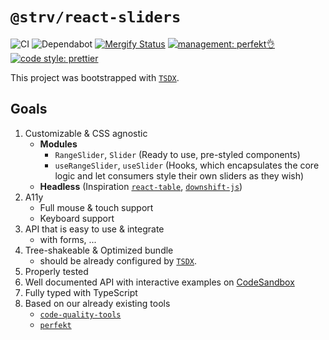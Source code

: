 # `@strv/react-sliders`

![CI](https://github.com/xhudec/react-sliders/workflows/CI/badge.svg)
![Dependabot](https://flat.badgen.net/dependabot/xhudec/react-sliders?icon=dependabot)
[![Mergify Status][mergify-status]][mergify]
[![management: perfekt👌](https://img.shields.io/badge/management-perfekt👌-red.svg?style=flat-square)](https://github.com/lekterable/perfekt)
[![code style: prettier](https://img.shields.io/badge/code_style-prettier-ff69b4.svg?style=flat-square)](https://github.com/prettier/prettier)

[mergify]: https://mergify.io
[mergify-status]: https://img.shields.io/endpoint.svg?url=https://gh.mergify.io/badges/xhudec/react-sliders&style=flat

This project was bootstrapped with [`TSDX`](https://github.com/formik/tsdx).

## Goals

1. Customizable & CSS agnostic
   - **Modules**
     - `RangeSlider`, `Slider` (Ready to use, pre-styled components)
     - `useRangeSlider`, `useSlider` (Hooks, which encapsulates the core logic and let consumers style their own sliders as they wish)
   - **Headless** (Inspiration [`react-table`](https://github.com/tannerlinsley/react-table), [`downshift-js`](https://github.com/downshift-js/downshift))
2. A11y
   - Full mouse & touch support
   - Keyboard support
3. API that is easy to use & integrate
   - with forms, ...
4. Tree-shakeable & Optimized bundle
   - should be already configured by [`TSDX`](https://github.com/formik/tsdx).
5. Properly tested
6. Well documented API with interactive examples on [CodeSandbox](https://codesandbox.io/)
7. Fully typed with TypeScript
8. Based on our already existing tools
   - [`code-quality-tools`](https://github.com/strvcom/code-quality-tools)
   - [`perfekt`](https://github.com/lekterable/perfekt)
